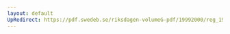 ```yaml
---
layout: default
UpRedirect: https://pdf.swedeb.se/riksdagen-volumeG-pdf/19992000/reg_19992000/reg_19992000_0308.pdf
---
```

